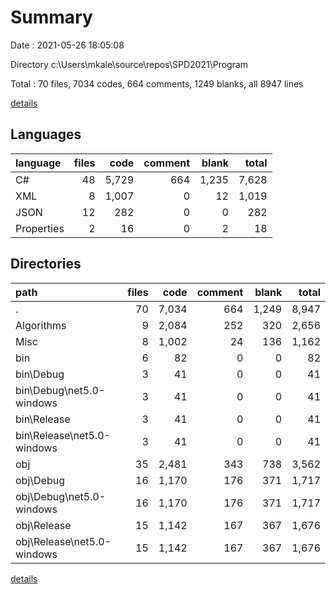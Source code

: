 # Summary

Date : 2021-05-26 18:05:08

Directory c:\Users\mkale\source\repos\SPD2021\Program

Total : 70 files,  7034 codes, 664 comments, 1249 blanks, all 8947 lines

[details](details.md)

## Languages
| language | files | code | comment | blank | total |
| :--- | ---: | ---: | ---: | ---: | ---: |
| C# | 48 | 5,729 | 664 | 1,235 | 7,628 |
| XML | 8 | 1,007 | 0 | 12 | 1,019 |
| JSON | 12 | 282 | 0 | 0 | 282 |
| Properties | 2 | 16 | 0 | 2 | 18 |

## Directories
| path | files | code | comment | blank | total |
| :--- | ---: | ---: | ---: | ---: | ---: |
| . | 70 | 7,034 | 664 | 1,249 | 8,947 |
| Algorithms | 9 | 2,084 | 252 | 320 | 2,656 |
| Misc | 8 | 1,002 | 24 | 136 | 1,162 |
| bin | 6 | 82 | 0 | 0 | 82 |
| bin\Debug | 3 | 41 | 0 | 0 | 41 |
| bin\Debug\net5.0-windows | 3 | 41 | 0 | 0 | 41 |
| bin\Release | 3 | 41 | 0 | 0 | 41 |
| bin\Release\net5.0-windows | 3 | 41 | 0 | 0 | 41 |
| obj | 35 | 2,481 | 343 | 738 | 3,562 |
| obj\Debug | 16 | 1,170 | 176 | 371 | 1,717 |
| obj\Debug\net5.0-windows | 16 | 1,170 | 176 | 371 | 1,717 |
| obj\Release | 15 | 1,142 | 167 | 367 | 1,676 |
| obj\Release\net5.0-windows | 15 | 1,142 | 167 | 367 | 1,676 |

[details](details.md)